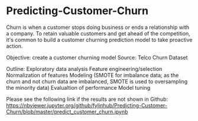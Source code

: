 # Predicting-Customer-Churn
Churn is when a customer stops doing business or ends a relationship with a company. To retain valuable customers and get ahead of the competition, it's common to build a customer churning prediction model to take proactive action.

Objective: create a customer churning model 
Source: Telco Churn Dataset 

Outline:
Exploratory data analysis
Feature engineering/selection
Normalization of features
Modeling (SMOTE for imbalance data; as the churn and not churn data are imbalanced, SMOTE is used to oversampling the minority data)
Evalualtion of performance
Model tuning

Please see the following link if the results are not shown in Github: 
https://nbviewer.jupyter.org/github/fylinhub/Predicting-Customer-Churn/blob/master/predict_customer_churn.ipynb
